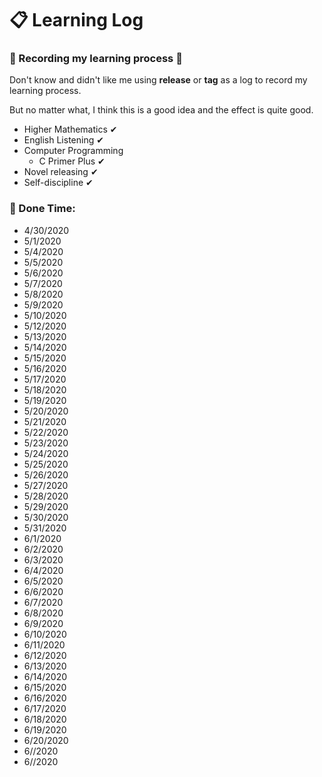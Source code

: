 # 📋 Learning Log
### 📝 Recording my learning process 🎯
Don't know and didn't like me using **release** or **tag** as a log to record my learning process.

But no matter what, I think this is a good idea and the effect is quite good.

- Higher Mathematics ✔
- English Listening ✔
- Computer Programming
  - C Primer Plus ✔
- Novel releasing ✔
- Self-discipline ✔

### 📅 Done Time:
- 4/30/2020
- 5/1/2020
- 5/4/2020
- 5/5/2020
- 5/6/2020
- 5/7/2020
- 5/8/2020
- 5/9/2020
- 5/10/2020
- 5/12/2020
- 5/13/2020
- 5/14/2020
- 5/15/2020
- 5/16/2020
- 5/17/2020
- 5/18/2020
- 5/19/2020
- 5/20/2020
- 5/21/2020
- 5/22/2020
- 5/23/2020
- 5/24/2020
- 5/25/2020
- 5/26/2020
- 5/27/2020
- 5/28/2020
- 5/29/2020
- 5/30/2020
- 5/31/2020
- 6/1/2020
- 6/2/2020
- 6/3/2020
- 6/4/2020
- 6/5/2020
- 6/6/2020
- 6/7/2020
- 6/8/2020
- 6/9/2020
- 6/10/2020
- 6/11/2020
- 6/12/2020
- 6/13/2020
- 6/14/2020
- 6/15/2020
- 6/16/2020
- 6/17/2020
- 6/18/2020
- 6/19/2020
- 6/20/2020
- 6//2020
- 6//2020
